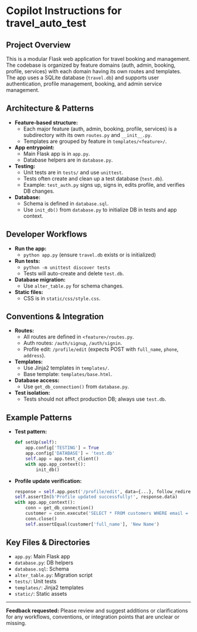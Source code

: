 # Copilot Instructions for travel_auto_test

## Project Overview
This is a modular Flask web application for travel booking and management. The codebase is organized by feature domains (auth, admin, booking, profile, services) with each domain having its own routes and templates. The app uses a SQLite database (`travel.db`) and supports user authentication, profile management, booking, and admin service management.

## Architecture & Patterns
- **Feature-based structure:**
  - Each major feature (auth, admin, booking, profile, services) is a subdirectory with its own `routes.py` and `__init__.py`.
  - Templates are grouped by feature in `templates/<feature>/`.
- **App entrypoint:**
  - Main Flask app is in `app.py`.
  - Database helpers are in `database.py`.
- **Testing:**
  - Unit tests are in `tests/` and use `unittest`.
  - Tests often create and clean up a test database (`test.db`).
  - Example: `test_auth.py` signs up, signs in, edits profile, and verifies DB changes.
- **Database:**
  - Schema is defined in `database.sql`.
  - Use `init_db()` from `database.py` to initialize DB in tests and app context.

## Developer Workflows
- **Run the app:**
  - `python app.py` (ensure `travel.db` exists or is initialized)
- **Run tests:**
  - `python -m unittest discover tests`
  - Tests will auto-create and delete `test.db`.
- **Database migration:**
  - Use `alter_table.py` for schema changes.
- **Static files:**
  - CSS is in `static/css/style.css`.

## Conventions & Integration
- **Routes:**
  - All routes are defined in `<feature>/routes.py`.
  - Auth routes: `/auth/signup`, `/auth/signin`.
  - Profile edit: `/profile/edit` (expects POST with `full_name`, `phone`, `address`).
- **Templates:**
  - Use Jinja2 templates in `templates/`.
  - Base template: `templates/base.html`.
- **Database access:**
  - Use `get_db_connection()` from `database.py`.
- **Test isolation:**
  - Tests should not affect production DB; always use `test.db`.

## Example Patterns
- **Test pattern:**
  ```python
  def setUp(self):
      app.config['TESTING'] = True
      app.config['DATABASE'] = 'test.db'
      self.app = app.test_client()
      with app.app_context():
          init_db()
  ```
- **Profile update verification:**
  ```python
  response = self.app.post('/profile/edit', data={...}, follow_redirects=True)
  self.assertIn(b'Profile updated successfully!', response.data)
  with app.app_context():
      conn = get_db_connection()
      customer = conn.execute('SELECT * FROM customers WHERE email = ?', (...)).fetchone()
      conn.close()
      self.assertEqual(customer['full_name'], 'New Name')
  ```

## Key Files & Directories
- `app.py`: Main Flask app
- `database.py`: DB helpers
- `database.sql`: Schema
- `alter_table.py`: Migration script
- `tests/`: Unit tests
- `templates/`: Jinja2 templates
- `static/`: Static assets

---
**Feedback requested:** Please review and suggest additions or clarifications for any workflows, conventions, or integration points that are unclear or missing.